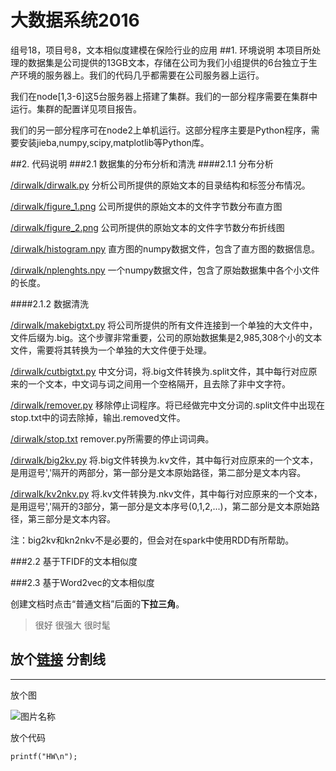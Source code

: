 # 大数据系统2016
组号18，项目号8，文本相似度建模在保险行业的应用
##1. 环境说明
本项目所处理的数据集是公司提供的13GB文本，存储在公司为我们小组提供的6台独立于生产环境的服务器上。我们的代码几乎都需要在公司服务器上运行。

我们在node[1,3-6]这5台服务器上搭建了集群。我们的一部分程序需要在集群中运行。集群的配置详见项目报告。

我们的另一部分程序可在node2上单机运行。这部分程序主要是Python程序，需要安装jieba,numpy,scipy,matplotlib等Python库。



##2. 代码说明
###2.1 数据集的分布分析和清洗
####2.1.1 分布分析

[/dirwalk/dirwalk.py]()
分析公司所提供的原始文本的目录结构和标签分布情况。

[/dirwalk/figure_1.png]()
公司所提供的原始文本的文件字节数分布直方图

[/dirwalk/figure_2.png]()
公司所提供的原始文本的文件字节数分布折线图

[/dirwalk/histogram.npy]()
直方图的numpy数据文件，包含了直方图的数据信息。

[/dirwalk/nplenghts.npy]()
一个numpy数据文件，包含了原始数据集中各个小文件的长度。

####2.1.2 数据清洗

[/dirwalk/makebigtxt.py]()
将公司所提供的所有文件连接到一个单独的大文件中，文件后缀为.big。这个步骤非常重要，公司的原始数据集是2,985,308个小的文本文件，需要将其转换为一个单独的大文件便于处理。

[/dirwalk/cutbigtxt.py]()
中文分词，将.big文件转换为.split文件，其中每行对应原来的一个文本，中文词与词之间用一个空格隔开，且去除了非中文字符。


[/dirwalk/remover.py]()
移除停止词程序。将已经做完中文分词的.split文件中出现在stop.txt中的词去除掉，输出.removed文件。

[/dirwalk/stop.txt]()
remover.py所需要的停止词词典。

[/dirwalk/big2kv.py](/dirwalk/big2kv.py)
将.big文件转换为.kv文件，其中每行对应原来的一个文本，是用逗号','隔开的两部分，第一部分是文本原始路径，第二部分是文本内容。

[/dirwalk/kv2nkv.py]()
将.kv文件转换为.nkv文件，其中每行对应原来的一个文本，是用逗号','隔开的3部分，第一部分是文本序号(0,1,2,...)，第二部分是文本原始路径，第三部分是文本内容。

注：big2kv和kn2nkv不是必要的，但会对在spark中使用RDD有所帮助。

###2.2 基于TFIDF的文本相似度


###2.3 基于Word2vec的文本相似度

创建文档时点击“普通文档”后面的**下拉三角**。
> 很好
> 很强大
> 很时髦

放个[链接](http://zijingzhiyuanzhe.cn)
分割线 
---

---
放个图

![图片名称](http://mp.weixin.qq.com/mp/qrcode?scene=10000004&size=102&__biz=MjM5NDczNDYyNQ==)

放个代码
```
printf("HW\n");
```